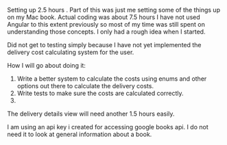Setting up 2.5 hours . Part of this was just me setting some of the things up on my Mac book. 
Actual coding was about 7.5 hours 
I have not used Angular to this extent previously so most of my time was still spent on understanding those concepts. I only had a rough idea when I started. 


Did not get to testing simply because I have not yet implemented the delivery cost calculating system for the user.  

How I will go about doing it: 
1. Write a better system to calculate the costs using enums and other options out there to calculate the delivery costs. 
2. Write tests to make sure the costs are calculated correctly. 
3. 


The delivery details view will need another 1.5 hours easily.

I am using an api key i created for accessing google books api. I do not need it to look at general information about a book. 

